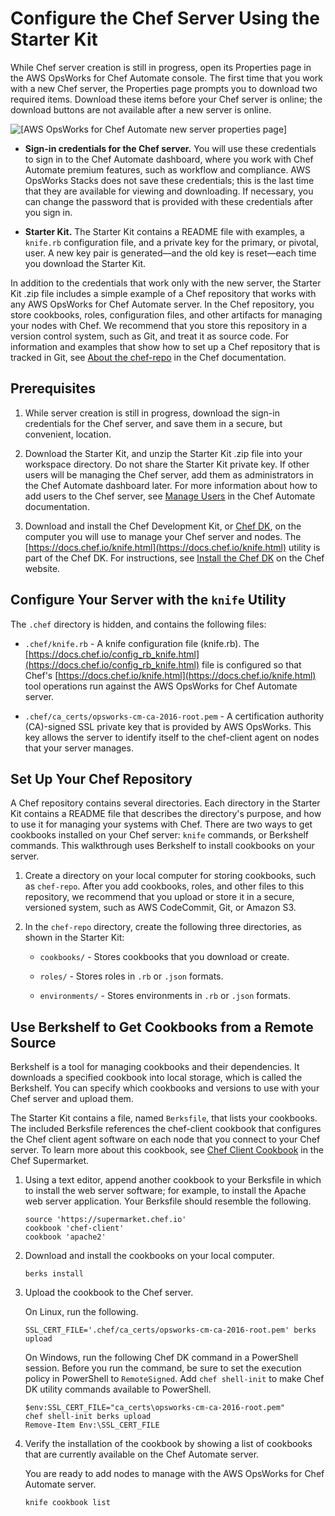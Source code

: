 # Configure the Chef Server Using the Starter Kit<a name="opscm-starterkit"></a>

While Chef server creation is still in progress, open its Properties page in the AWS OpsWorks for Chef Automate console\. The first time that you work with a new Chef server, the Properties page prompts you to download two required items\. Download these items before your Chef server is online; the download buttons are not available after a new server is online\.

![\[AWS OpsWorks for Chef Automate new server properties page\]](http://docs.aws.amazon.com/opsworks/latest/userguide/images/opscm_serverpropsdownload.png)

+ **Sign\-in credentials for the Chef server\.** You will use these credentials to sign in to the Chef Automate dashboard, where you work with Chef Automate premium features, such as workflow and compliance\. AWS OpsWorks Stacks does not save these credentials; this is the last time that they are available for viewing and downloading\. If necessary, you can change the password that is provided with these credentials after you sign in\.

+ **Starter Kit\.** The Starter Kit contains a README file with examples, a `knife.rb` configuration file, and a private key for the primary, or pivotal, user\. A new key pair is generated—and the old key is reset—each time you download the Starter Kit\.

In addition to the credentials that work only with the new server, the Starter Kit \.zip file includes a simple example of a Chef repository that works with any AWS OpsWorks for Chef Automate server\. In the Chef repository, you store cookbooks, roles, configuration files, and other artifacts for managing your nodes with Chef\. We recommend that you store this repository in a version control system, such as Git, and treat it as source code\. For information and examples that show how to set up a Chef repository that is tracked in Git, see [About the chef\-repo](https://docs.chef.io/chef_repo.html) in the Chef documentation\.

## Prerequisites<a name="finish-server-prereqs"></a>

1. While server creation is still in progress, download the sign\-in credentials for the Chef server, and save them in a secure, but convenient, location\.

1. Download the Starter Kit, and unzip the Starter Kit \.zip file into your workspace directory\. Do not share the Starter Kit private key\. If other users will be managing the Chef server, add them as administrators in the Chef Automate dashboard later\. For more information about how to add users to the Chef server, see [Manage Users](https://docs.chef.io/delivery_users_and_roles.html#manage-users) in the Chef Automate documentation\.

1. Download and install the Chef Development Kit, or [Chef DK](https://downloads.chef.io/chef-dk), on the computer you will use to manage your Chef server and nodes\. The [https://docs.chef.io/knife.html](https://docs.chef.io/knife.html) utility is part of the Chef DK\. For instructions, see [Install the Chef DK](https://docs.chef.io/release/devkit/install_dk.html) on the Chef website\.

## Configure Your Server with the `knife` Utility<a name="w3ab2b9c19c11c13"></a>

The `.chef` directory is hidden, and contains the following files: 

+ `.chef/knife.rb` \- A knife configuration file \(knife\.rb\)\. The [https://docs.chef.io/config_rb_knife.html](https://docs.chef.io/config_rb_knife.html) file is configured so that Chef's [https://docs.chef.io/knife.html](https://docs.chef.io/knife.html) tool operations run against the AWS OpsWorks for Chef Automate server\. 

+ `.chef/ca_certs/opsworks-cm-ca-2016-root.pem` \- A certification authority \(CA\)\-signed SSL private key that is provided by AWS OpsWorks\. This key allows the server to identify itself to the chef\-client agent on nodes that your server manages\.

## Set Up Your Chef Repository<a name="w3ab2b9c19c11c15"></a>

A Chef repository contains several directories\. Each directory in the Starter Kit contains a README file that describes the directory's purpose, and how to use it for managing your systems with Chef\. There are two ways to get cookbooks installed on your Chef server: `knife` commands, or Berkshelf commands\. This walkthrough uses Berkshelf to install cookbooks on your server\.

1. Create a directory on your local computer for storing cookbooks, such as `chef-repo`\. After you add cookbooks, roles, and other files to this repository, we recommend that you upload or store it in a secure, versioned system, such as AWS CodeCommit, Git, or Amazon S3\.

1. In the `chef-repo` directory, create the following three directories, as shown in the Starter Kit:

   + `cookbooks/` \- Stores cookbooks that you download or create\.

   + `roles/` \- Stores roles in `.rb` or `.json` formats\.

   + `environments/` \- Stores environments in `.rb` or `.json` formats\.

## Use Berkshelf to Get Cookbooks from a Remote Source<a name="opscm-berkshelf"></a>

Berkshelf is a tool for managing cookbooks and their dependencies\. It downloads a specified cookbook into local storage, which is called the Berkshelf\. You can specify which cookbooks and versions to use with your Chef server and upload them\.

The Starter Kit contains a file, named `Berksfile`, that lists your cookbooks\. The included Berksfile references the chef\-client cookbook that configures the Chef client agent software on each node that you connect to your Chef server\. To learn more about this cookbook, see [Chef Client Cookbook](https://supermarket.chef.io/cookbooks/chef-client) in the Chef Supermarket\.

1. Using a text editor, append another cookbook to your Berksfile in which to install the web server software; for example, to install the Apache web server application\. Your Berksfile should resemble the following\.

   ```
   source 'https://supermarket.chef.io'
   cookbook 'chef-client'
   cookbook 'apache2'
   ```

1. Download and install the cookbooks on your local computer\.

   ```
   berks install
   ```

1. Upload the cookbook to the Chef server\.

   On Linux, run the following\.

   ```
   SSL_CERT_FILE='.chef/ca_certs/opsworks-cm-ca-2016-root.pem' berks upload
   ```

   On Windows, run the following Chef DK command in a PowerShell session\. Before you run the command, be sure to set the execution policy in PowerShell to `RemoteSigned`\. Add `chef shell-init` to make Chef DK utility commands available to PowerShell\.

   ```
   $env:SSL_CERT_FILE="ca_certs\opsworks-cm-ca-2016-root.pem"
   chef shell-init berks upload
   Remove-Item Env:\SSL_CERT_FILE
   ```

1. Verify the installation of the cookbook by showing a list of cookbooks that are currently available on the Chef Automate server\.

   You are ready to add nodes to manage with the AWS OpsWorks for Chef Automate server\.

   ```
   knife cookbook list
   ```